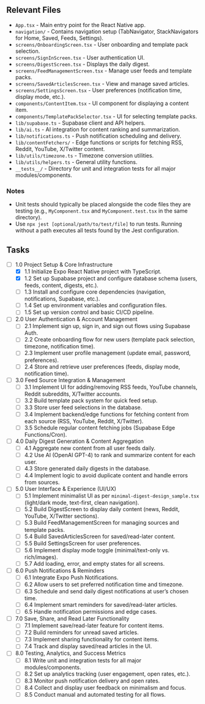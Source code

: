 ## Relevant Files

- `App.tsx` - Main entry point for the React Native app.
- `navigation/` - Contains navigation setup (TabNavigator, StackNavigators for Home, Saved, Feeds, Settings).
- `screens/OnboardingScreen.tsx` - User onboarding and template pack selection.
- `screens/SignInScreen.tsx` - User authentication UI.
- `screens/DigestScreen.tsx` - Displays the daily digest.
- `screens/FeedManagementScreen.tsx` - Manage user feeds and template packs.
- `screens/SavedArticlesScreen.tsx` - View and manage saved articles.
- `screens/SettingsScreen.tsx` - User preferences (notification time, display mode, etc.).
- `components/ContentItem.tsx` - UI component for displaying a content item.
- `components/TemplatePackSelector.tsx` - UI for selecting template packs.
- `lib/supabase.ts` - Supabase client and API helpers.
- `lib/ai.ts` - AI integration for content ranking and summarization.
- `lib/notifications.ts` - Push notification scheduling and delivery.
- `lib/contentFetchers/` - Edge functions or scripts for fetching RSS, Reddit, YouTube, X/Twitter content.
- `lib/utils/timezone.ts` - Timezone conversion utilities.
- `lib/utils/helpers.ts` - General utility functions.
- `__tests__/` - Directory for unit and integration tests for all major modules/components.

### Notes

- Unit tests should typically be placed alongside the code files they are testing (e.g., `MyComponent.tsx` and `MyComponent.test.tsx` in the same directory).
- Use `npx jest [optional/path/to/test/file]` to run tests. Running without a path executes all tests found by the Jest configuration.

## Tasks

- [ ] 1.0 Project Setup & Core Infrastructure
  - [x] 1.1 Initialize Expo React Native project with TypeScript.
  - [x] 1.2 Set up Supabase project and configure database schema (users, feeds, content, digests, etc.).
  - [ ] 1.3 Install and configure core dependencies (navigation, notifications, Supabase, etc.).
  - [ ] 1.4 Set up environment variables and configuration files.
  - [ ] 1.5 Set up version control and basic CI/CD pipeline.

- [ ] 2.0 User Authentication & Account Management
  - [ ] 2.1 Implement sign up, sign in, and sign out flows using Supabase Auth.
  - [ ] 2.2 Create onboarding flow for new users (template pack selection, timezone, notification time).
  - [ ] 2.3 Implement user profile management (update email, password, preferences).
  - [ ] 2.4 Store and retrieve user preferences (feeds, display mode, notification time).

- [ ] 3.0 Feed Source Integration & Management
  - [ ] 3.1 Implement UI for adding/removing RSS feeds, YouTube channels, Reddit subreddits, X/Twitter accounts.
  - [ ] 3.2 Build template pack system for quick feed setup.
  - [ ] 3.3 Store user feed selections in the database.
  - [ ] 3.4 Implement backend/edge functions for fetching content from each source (RSS, YouTube, Reddit, X/Twitter).
  - [ ] 3.5 Schedule regular content fetching jobs (Supabase Edge Functions/Cron).

- [ ] 4.0 Daily Digest Generation & Content Aggregation
  - [ ] 4.1 Aggregate new content from all user feeds daily.
  - [ ] 4.2 Use AI (OpenAI GPT-4) to rank and summarize content for each user.
  - [ ] 4.3 Store generated daily digests in the database.
  - [ ] 4.4 Implement logic to avoid duplicate content and handle errors from sources.

- [ ] 5.0 User Interface & Experience (UI/UX)
  - [ ] 5.1 Implement minimalist UI as per `minimal-digest-design_sample.tsx` (light/dark mode, text-first, clean navigation).
  - [ ] 5.2 Build DigestScreen to display daily content (news, Reddit, YouTube, X/Twitter sections).
  - [ ] 5.3 Build FeedManagementScreen for managing sources and template packs.
  - [ ] 5.4 Build SavedArticlesScreen for saved/read-later content.
  - [ ] 5.5 Build SettingsScreen for user preferences.
  - [ ] 5.6 Implement display mode toggle (minimal/text-only vs. rich/images).
  - [ ] 5.7 Add loading, error, and empty states for all screens.

- [ ] 6.0 Push Notifications & Reminders
  - [ ] 6.1 Integrate Expo Push Notifications.
  - [ ] 6.2 Allow users to set preferred notification time and timezone.
  - [ ] 6.3 Schedule and send daily digest notifications at user’s chosen time.
  - [ ] 6.4 Implement smart reminders for saved/read-later articles.
  - [ ] 6.5 Handle notification permissions and edge cases.

- [ ] 7.0 Save, Share, and Read Later Functionality
  - [ ] 7.1 Implement save/read-later feature for content items.
  - [ ] 7.2 Build reminders for unread saved articles.
  - [ ] 7.3 Implement sharing functionality for content items.
  - [ ] 7.4 Track and display saved/read articles in the UI.

- [ ] 8.0 Testing, Analytics, and Success Metrics
  - [ ] 8.1 Write unit and integration tests for all major modules/components.
  - [ ] 8.2 Set up analytics tracking (user engagement, open rates, etc.).
  - [ ] 8.3 Monitor push notification delivery and open rates.
  - [ ] 8.4 Collect and display user feedback on minimalism and focus.
  - [ ] 8.5 Conduct manual and automated testing for all flows. 